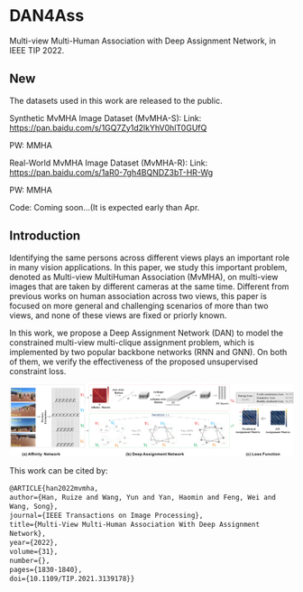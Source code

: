 # DAN4Ass
Multi-view Multi-Human Association with Deep Assignment Network, in IEEE TIP 2022.

## New
The datasets used in this work are released to the public.

Synthetic MvMHA Image Dataset (MvMHA-S):
Link: https://pan.baidu.com/s/1GQ7Zy1d2lkYhV0hlT0GUfQ 

PW: MMHA


Real-World MvMHA Image Dataset (MvMHA-R):
Link: https://pan.baidu.com/s/1aR0-7gh4BQNDZ3bT-HR-Wg 

PW: MMHA

Code:
Coming soon...(It is expected early than Apr.


## Introduction
Identifying the same persons across different views plays an important role in many vision applications. In this paper, we study this important problem, denoted as Multi-view MultiHuman Association (MvMHA), on multi-view images that are taken by different cameras at the same time. Different from previous works on human association across two views, this paper is focused on more general and challenging scenarios of more than two views, and none of these views are fixed or priorly known.

In this work, we propose a Deep Assignment Network (DAN) to model the constrained multi-view multi-clique assignment problem, which is implemented by two popular backbone networks (RNN and GNN). On both of them, we verify the effectiveness of the proposed unsupervised constraint loss.


![framework](https://github.com/RuizeHan/DAN4Ass/blob/main/framework.jpg)


This work can be cited by:
```
@ARTICLE{han2022mvmha,  
author={Han, Ruize and Wang, Yun and Yan, Haomin and Feng, Wei and Wang, Song},  
journal={IEEE Transactions on Image Processing},   
title={Multi-View Multi-Human Association With Deep Assignment Network},   
year={2022},  
volume={31},  
number={},  
pages={1830-1840},  
doi={10.1109/TIP.2021.3139178}}
```
